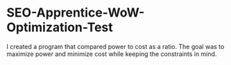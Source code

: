 # SEO-Apprentice-WoW-Optimization-Test
I created a program that compared power to cost as a ratio. The goal was to maximize power and minimize cost while keeping the constraints in mind. 
